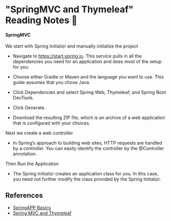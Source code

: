 # "SpringMVC and Thymeleaf" Reading Notes 📖

#### SpringMVC

We start with Spring Initializr and manually initialize the project
   - Navigate to https://start.spring.io. This service pulls in all the dependencies you need for an application and does most of the setup for you.

   - Choose either Gradle or Maven and the language you want to use. This guide assumes that you chose Java.

   - Click Dependencies and select Spring Web, Thymeleaf, and Spring Boot DevTools.

   - Click Generate.

   - Download the resulting ZIP file, which is an archive of a web application that is configured with your choices.

Next we create a web controller

   - In Spring’s approach to building web sites, HTTP requests are handled by a controller. You can easily identify the controller by the @Controller annotation.

Then Run the Application 
   - The Spring Initializr creates an application class for you. In this case, you need not further modify the class provided by the Spring Initializr.




## References

- [SpringAPP Basics](https://spring.io/guides/gs/serving-web-content/)
- [Spring MVC and Thymeleaf](https://www.thymeleaf.org/doc/articles/springmvcaccessdata.html)